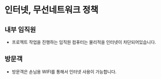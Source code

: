 # 인터넷, 무선네트워크 정책
## 내부 임직원
- 프로젝트 작업을 진행하는 임직원 컴퓨터는 물리적을 인터넷이 차단되어있습니다.

## 방문객
- 방문객은 손님용 WIFI를 통해서 인터넷 사용이 가능합니다.
